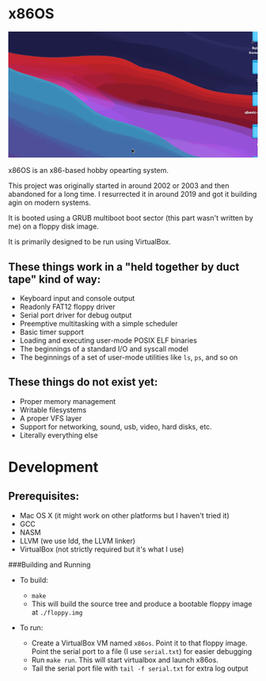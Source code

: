 x86OS
======

![Screenshot](/screenshot.gif "Screenshot")

x86OS is an x86-based hobby opearting system.

This project was originally started in around 2002 or 2003 and then abandoned for a long time. I resurrected it in around 2019
and got it building agin on modern systems.

It is booted using a GRUB multiboot boot sector (this part wasn't written by me) on a floppy disk image. 

It is primarily designed to be run using VirtualBox.

## These things work in a "held together by duct tape" kind of way:
 - Keyboard input and console output
 - Readonly FAT12 floppy driver
 - Serial port driver for debug output
 - Preemptive multitasking with a simple scheduler
 - Basic timer support
 - Loading and executing user-mode POSIX ELF binaries
 - The beginnings of a standard I/O and syscall model
 - The beginnings of a set of user-mode utilities like `ls`, `ps`, and so on

## These things do not exist yet:
- Proper memory management
- Writable filesystems
- A proper VFS layer
- Support for networking, sound, usb, video, hard disks, etc.
- Literally everything else

Development
===========

 ## Prerequisites:
  - Mac OS X (it might work on other platforms but I haven't tried it)
  - GCC
  - NASM
  - LLVM (we use ldd, the LLVM linker)
  - VirtualBox (not strictly required but it's what I use)

###Building and Running
- To build: 
	 - `make`
	 - This will build the source tree and produce a bootable floppy image at `./floppy.img`

- To run:
  
   - Create a VirtualBox VM named `x86os`. Point it to that floppy image. Point the serial port to a file (I use `serial.txt`) for easier debugging
   - Run `make run`. This will start virtualbox and launch x86os.
   - Tail the serial port file with `tail -f serial.txt` for extra log output
